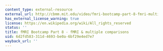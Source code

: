 ```yaml
---
content_type: external-resource
external_url: http://cbmm.mit.edu/video/fmri-bootcamp-part-8-fmri-multiple-comparisons
has_external_license_warning: true
license: https://en.wikipedia.org/wiki/All_rights_reserved
status: ''
title: fMRI Bootcamp Part 8 - fMRI & multiple comparisons
uid: 6d2fd583-311d-4693-be0a-6bf29e4ed7e7
wayback_url: ''
---
```

